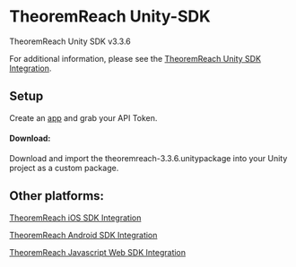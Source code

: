 # TheoremReach Unity-SDK

TheoremReach Unity SDK v3.3.6

For additional information, please see the [TheoremReach Unity SDK Integration](https://theoremreach.com/docs/unity).

## Setup

Create an [app](https://theoremreach.com/developer/apps) and grab your API Token.

#### Download:

Download and import the theoremreach-3.3.6.unitypackage into your Unity project as a custom package.


## Other platforms:

[TheoremReach iOS SDK Integration](https://theoremreach.com/docs/ios)

[TheoremReach Android SDK Integration](https://theoremreach.com/docs/android)

[TheoremReach Javascript Web SDK Integration](https://theoremreach.com/docs/web)  
